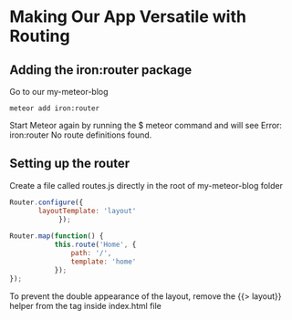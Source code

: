 # Making Our App Versatile with Routing
## Adding the iron:router package
Go to our my-meteor-blog 

    meteor add iron:router
    
Start Meteor again by running the $ meteor command and will  see Error: iron:router
No route definitions found.

## Setting up the router

Create a file called routes.js directly in the root of my-meteor-blog folder 

```js
Router.configure({
       layoutTemplate: 'layout'
            });
            
Router.map(function() {
           this.route('Home', {
               path: '/',
               template: 'home'
           });
});

```
To prevent the double appearance of the layout, remove the {{> layout}} helper 
from the <body> tag inside index.html file
